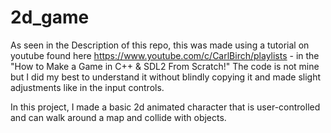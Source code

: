 # 2d_game
As seen in the Description of this repo, this was made using a tutorial on youtube found here https://www.youtube.com/c/CarlBirch/playlists - in the "How to Make a Game in C++ & SDL2 From Scratch!" The code is not mine but I did my best to understand it without blindly copying it and made slight adjustments like in the input controls.

In this project, I made a basic 2d animated character that is user-controlled and can walk around a map and collide with objects.
